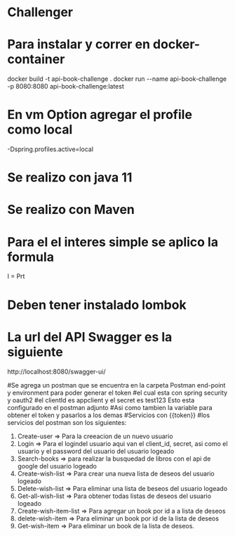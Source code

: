 # Challenger
# Para instalar y correr en docker-container
docker build -t api-book-challenge .
docker run --name api-book-challenge -p 8080:8080 api-book-challenge:latest

# En vm Option agregar el profile como local
-Dspring.profiles.active=local

# Se realizo con java 11

# Se realizo con Maven
# Para el el interes simple se aplico la formula
I = Prt

# Deben tener instalado lombok

# La url del API Swagger es la siguiente
http://localhost:8080/swagger-ui/

#Se agrega un postman que se encuentra en la carpeta Postman end-point y environment para poder generar el token 
#el cual esta con spring security y oauth2
#el clientId es appclient y el secret es test123 Esto esta configurado en el postman adjunto
#Asi como tambien la variable para obtener el token y pasarlos a los demas
#Servicios con {{token}} 
#los servicios del postman son los siguientes:

1. Create-user => Para la creeacion de un nuevo usuario
2. Login => Para el logindel usuario aqui van el client_id, secret, asi como el usuario y el password del usuario del usuario logeado
3. Search-books => para realizar la busquedad de libros con el api de google del usuario logeado
4. Create-wish-list => Para crear una nueva lista de deseos del usuario logeado
5. Delete-wish-list => Para eliminar una lista de beseos del usuario logeado
6. Get-all-wish-list => Para obtener todas listas de deseos del usuario logeado
7. Create-wish-item-list => Para agregar un book por id a a lista de deseos
8. delete-wish-item => Para eliminar un book por id de la lista de deseos
9. Get-wish-item => Para eliminar un book de la lista de deseos.